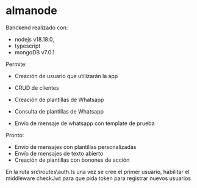 # almanode

Banckend realizado con:
 - nodejs v18.18.0,
 - typescript
 - mongoDB v7.0.1

Permite:
  - Creación de usuario que utilizarán la app
  - CRUD de clientes

  - Creación de plantillas de Whatsapp
  - Consulta de plantillas de Whatsapp 

  - Envío de mensaje de whatsapp con template de prueba

Pronto:
  - Envío de mensajes con plantillas personalizadas
  - Envío de mensajes de texto abierto
  - Creación de plantillas con bonones de acción

En la ruta src\routes\auth.ts una vez se cree el primer usuario, habilitar el middleware checkJwt para que pida token para registrar nuevos usuarios
